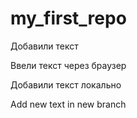 # my_first_repo

Добавили текст

Ввели текст через браузер

Добавили текст локально

Add new text in new branch